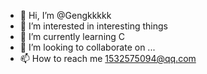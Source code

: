 - 👋 Hi, I’m @Gengkkkkk
- 👀 I’m interested in interesting things
- 🌱 I’m currently learning C
- 💞️ I’m looking to collaborate on ...
- 📫 How to reach me 1532575094@qq.com

<!---
Gengkkkkk/Gengkkkkk is a ✨ special ✨ repository because its `README.md` (this file) appears on your GitHub profile.
You can click the Preview link to take a look at your changes.
--->
